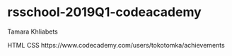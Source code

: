 # rsschool-2019Q1-codeacademy
<p>Tamara Khliabets</p>
<p>HTML CSS https://www.codecademy.com/users/tokotomka/achievements</p>
